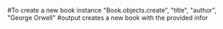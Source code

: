 #To create a new book instance
"Book.objects.create", "title", "author", "George Orwell"  #output creates a new book with the provided infor